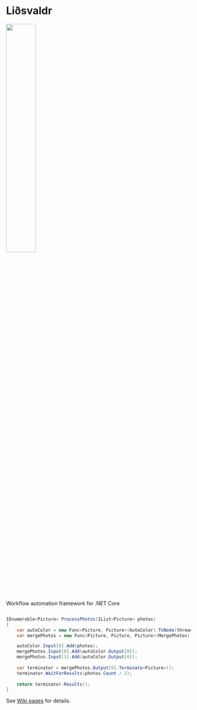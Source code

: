 # Liðsvaldr
<a href="https://github.com/alex-ks/Lidsvaldr">
    <img src="http://ccfit.nsu.ru/~komissarov/Lidsvaldr.svg" width="40%" height="40%">
</a>

Workflow automation framework for .NET Core

```C#

IEnumerable<Picture> ProcessPhotos(IList<Picture> photos)
{
    var autoColor = new Func<Picture, Picture>(AutoColor).ToNode(threadLimit: 4);
    var mergePhotos = new Func<Picture, Picture, Picture>(MergePhotos).ToNode();

    autoColor.Input[0].Add(photos);
    mergePhotos.Input[0].Add(autoColor.Output[0]);
    mergePhotos.Input[1].Add(autoColor.Output[0]);
    
    var terminator = mergePhotos.Output[0].Terminate<Picture>();
    terminator.WaitForResults(photos.Count / 2);
    
    return terminator.Results();
}
```

See [Wiki pages](https://github.com/alex-ks/Lidsvaldr/wiki) for details.
